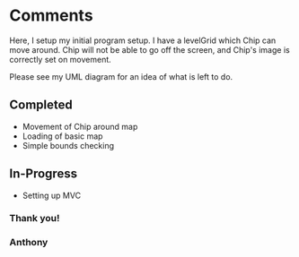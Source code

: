 # Comments
Here, I setup my initial program setup. I have a levelGrid which Chip can move around. Chip will not be able to go off the screen, and Chip's image is correctly set on movement.


Please see my UML diagram for an idea of what is left to do.

## Completed
* Movement of Chip around map
* Loading of basic map
* Simple bounds checking


## In-Progress
* Setting up MVC


### Thank you!
### Anthony
